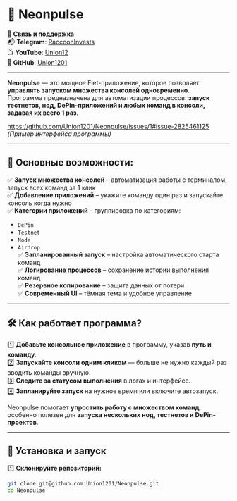 # 🚀 Neonpulse

📌 **Связь и поддержка**  
📬 **Telegram**: [RaccoonInvests](https://t.me/RaccoonInvests)  
📺 **YouTube**: [Union12](https://www.youtube.com/@Union12channel)  
🐙 **GitHub**: [Union1201](https://github.com/Union1201)  

---

**Neonpulse** — это мощное Flet-приложение, которое позволяет **управлять запуском множества консолей одновременно**.  
Программа предназначена для автоматизации процессов: **запуск тестнетов, нод, DePin-приложений и любых команд в консоли, задавая их всего 1 раз**.

https://github.com/Union1201/Neonpulse/issues/1#issue-2825461125
*(Пример интерфейса программы)*

---

## 📌 Основные возможности:
✅ **Запуск множества консолей** – автоматизация работы с терминалом, запуск всех команд за 1 клик  
✅ **Добавление приложений** – укажите команду один раз и запускайте консоль когда нужно  
✅ **Категории приложений** – группировка по категориям:
   - `DePin`
   - `Testnet`
   - `Node`
   - `Airdrop`  
✅ **Запланированный запуск** – настройка автоматического старта команд  
✅ **Логирование процессов** – сохранение истории выполнения команд  
✅ **Резервное копирование** – защита данных от потери  
✅ **Современный UI** – тёмная тема и удобное управление  

---

## 🛠 Как работает программа?
1️⃣ **Добавьте консольное приложение** в программу, указав **путь и команду**.  
2️⃣ **Запускайте консоли одним кликом** — больше не нужно каждый раз вводить команды вручную.  
3️⃣ **Следите за статусом выполнения** в логах и интерфейсе.  
4️⃣ **Запланируйте запуск** на нужное время или включите автозапуск.  

Neonpulse помогает **упростить работу с множеством команд**, особенно полезен для **запуска нескольких нод, тестнетов и DePin-проектов**.

---

## 🔧 Установка и запуск

1️⃣ **Склонируйте репозиторий:**
```sh
git clone git@github.com:Union1201/Neonpulse.git
cd Neonpulse
